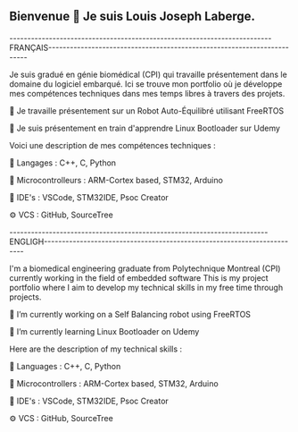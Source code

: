 ## Bienvenue 👋 Je suis Louis Joseph Laberge.
-------------------------------------------------------------------------FRANÇAIS------------------------------------------------------------------------

Je suis gradué en génie biomédical (CPI) qui travaille présentement dans le domaine du logiciel embarqué.
Ici se trouve mon portfolio où je développe mes compétences techniques dans mes temps libres à travers des projets.

🔭 Je travaille présentement sur un Robot Auto-Équilibré utilisant FreeRTOS

🌱 Je suis présentement en train d'apprendre Linux Bootloader sur Udemy


Voici une description de mes compétences techniques : 

📜  Langages : C++, C, Python

🔌  Microcontrolleurs : ARM-Cortex based, STM32, Arduino

🔧  IDE's : VSCode, STM32IDE, Psoc Creator

⚙️  VCS : GitHub, SourceTree


------------------------------------------------------------------------ENGLIGH------------------------------------------------------------------------

I'm a biomedical engineering graduate from Polytechnique Montreal (CPI) currently working in the field of embedded software
This is my project portfolio where I aim to develop my technical skills in my free time through projects.

🔭 I’m currently working on a Self Balancing robot using FreeRTOS

🌱 I’m currently learning Linux Bootloader on Udemy


Here are the description of my technical skills : 

📜  Languages : C++, C, Python

🔌  Microcontrollers : ARM-Cortex based, STM32, Arduino

🔧  IDE's : VSCode, STM32IDE, Psoc Creator

⚙️  VCS : GitHub, SourceTree

<!--
**JosephLaberge/JosephLaberge** is a ✨ _special_ ✨ repository because its `README.md` (this file) appears on your GitHub profile.

Here are some ideas to get you started:

- 🔭 I’m currently working on ...
- 🌱 I’m currently learning ...
- 👯 I’m looking to collaborate on ...
- 🤔 I’m looking for help with ...
- 💬 Ask me about ...
- 📫 How to reach me: ...
- 😄 Pronouns: ...
- ⚡ Fun fact: ...
-->
